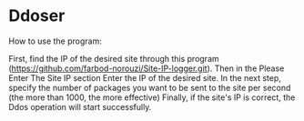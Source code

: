 # Ddoser

How to use the program:

First, find the IP of the desired site through this program (https://github.com/farbod-norouzi/Site-IP-logger.git).
Then in the Please Enter The Site IP section
Enter the IP of the desired site.
In the next step, specify the number of packages you want to be sent to the site per second (the more than 1000, the more effective)
Finally, if the site's IP is correct, the Ddos operation will start successfully.
